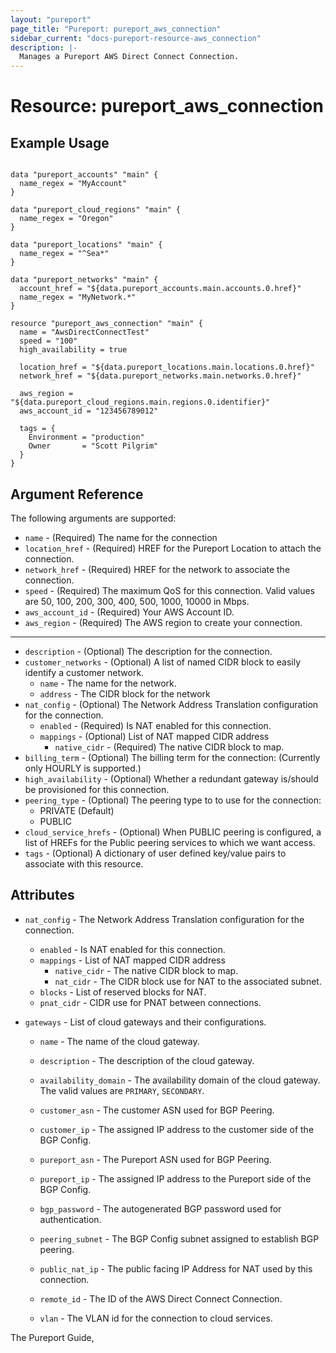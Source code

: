 ```yaml
---
layout: "pureport"
page_title: "Pureport: pureport_aws_connection"
sidebar_current: "docs-pureport-resource-aws_connection"
description: |-
  Manages a Pureport AWS Direct Connect Connection.
---
```


# Resource: pureport\_aws\_connection

## Example Usage

```hcl

data "pureport_accounts" "main" {
  name_regex = "MyAccount"
}

data "pureport_cloud_regions" "main" {
  name_regex = "Oregon"
}

data "pureport_locations" "main" {
  name_regex = "^Sea*"
}

data "pureport_networks" "main" {
  account_href = "${data.pureport_accounts.main.accounts.0.href}"
  name_regex = "MyNetwork.*"
}

resource "pureport_aws_connection" "main" {
  name = "AwsDirectConnectTest"
  speed = "100"
  high_availability = true

  location_href = "${data.pureport_locations.main.locations.0.href}"
  network_href = "${data.pureport_networks.main.networks.0.href}"

  aws_region = "${data.pureport_cloud_regions.main.regions.0.identifier}"
  aws_account_id = "123456789012"

  tags = {
    Environment = "production"
    Owner       = "Scott Pilgrim"
  }
}
```

## Argument Reference

The following arguments are supported:

* `name` - (Required) The name for the connection
* `location_href` - (Required) HREF for the Pureport Location to attach the connection.
* `network_href` - (Required) HREF for the network to associate the connection.
* `speed` - (Required) The maximum QoS for this connection. Valid values are 50, 100, 200, 300, 400, 500, 1000, 10000 in Mbps.
* `aws_account_id` - (Required) Your AWS Account ID.
* `aws_region` - (Required) The AWS region to create your connection.

- - -
* `description` - (Optional) The description for the connection.
* `customer_networks` - (Optional) A list of named CIDR block to easily identify a customer network.
    * `name` - The name for the network.
    * `address` - The CIDR block for the network
* `nat_config` - (Optional) The Network Address Translation configuration for the connection.
    * `enabled` - (Required) Is NAT enabled for this connection.
    * `mappings` - (Optional) List of NAT mapped CIDR address
        * `native_cidr` - (Required) The native CIDR block to map.
* `billing_term` - (Optional) The billing term for the connection: (Currently only HOURLY is supported.)
* `high_availability` - (Optional) Whether a redundant gateway is/should be provisioned for this connection.
* `peering_type` - (Optional) The peering type to to use for the connection:
    * PRIVATE (Default)
    * PUBLIC
* `cloud_service_hrefs` - (Optional) When PUBLIC peering is configured, a list of HREFs for the Public peering services to which we want access.
* `tags` - (Optional) A dictionary of user defined key/value pairs to associate with this resource.

## Attributes

* `nat_config` - The Network Address Translation configuration for the connection.
    * `enabled` - Is NAT enabled for this connection.
    * `mappings` - List of NAT mapped CIDR address
        * `native_cidr` - The native CIDR block to map.
        * `nat_cidr` - The CIDR block use for NAT to the associated subnet.
    * `blocks` - List of reserved blocks for NAT.
    * `pnat_cidr` - CIDR use for PNAT between connections.

* `gateways` - List of cloud gateways and their configurations.

    * `name` - The name of the cloud gateway.

    * `description` - The description of the cloud gateway.

    * `availability_domain` - The availability domain of the cloud gateway. The valid values are `PRIMARY`, `SECONDARY`.

    * `customer_asn` - The customer ASN used for BGP Peering.

    * `customer_ip` - The assigned IP address to the customer side of the BGP Config.

    * `pureport_asn` - The Pureport ASN used for BGP Peering.

    * `pureport_ip` -  The assigned IP address to the Pureport side of the BGP Config.

    * `bgp_password` - The autogenerated BGP password used for authentication.

    * `peering_subnet` - The BGP Config subnet assigned to establish BGP peering.

    * `public_nat_ip` - The public facing IP Address for NAT used by this connection.

    * `remote_id` - The ID of the AWS Direct Connect Connection.

    * `vlan` - The VLAN id for the connection to cloud services.

The Pureport Guide, []()
